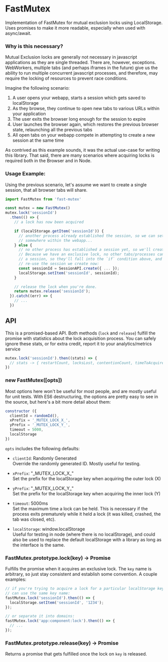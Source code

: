 # FastMutex
Implementation of FastMutex for mutual exclusion locks using LocalStorage.  Uses promises to make it more readable, especially when used with async/await.

### Why is this necessary?
Mutual Exclusion locks are generally not necessary in javascript applications as they are single threaded. There are, however, exceptions. WebWorkers, multiple tabs (and perhaps iframes in the future) give us the ability to run multiple concurrent javascript processes, and therefore, may require the locking of resources to prevent race conditions.

Imagine the following scenario:

1. A user opens your webapp, starts a session which gets saved to localStorage
1. As they browse, they continue to open new tabs to various URLs within your application
1. The user exits the browser long enough for the session to expire
1. User launches the browser again, which restores the previous browser state, relaunching all the previous tabs
1. All open tabs on your webapp compete in attempting to create a new session at the same time

As contrived as this example sounds, it was the actual use-case for writing this library. That said, there are many scenarios where acquiring locks is required both in the Browser and in Node.

### Usage Example:
Using the previous scenario, let's assume we want to create a single session, that all browser tabs will share.

```js
import FastMutex from 'fast-mutex'

const mutex = new FastMutex()
mutex.lock('sessionId')
  .then(() => {
    // a lock has now been acquired

    if (localStorage.getItem('sessionId')) {
      // another process already established the session, so we can set that
      // somewhere within the webapp...
    } else {
      // no other process has established a session yet, so we'll create it now.
      // Because we have an exclusive lock, no other tabs/processes can create
      // a session, so they'll fall into the `if` condition above, and simply
      // re-use the session we create now:
      const sessionId = SessionAPI.create({ ... });
      localStorage.setItem('sessionId', sessionId);
    }

    // release the lock when you're done.
    return mutex.release('sessionId');
  }).catch((err) => {
    // ...
  })
```

## API
This is a promised-based API.  Both methods (`lock` and `release`) fulfill the promise with statistics about the lock acquisition process.  You can safely ignore these stats, or for extra credit, report it to your analytics/metrics service

```js
mutex.lock('sessionId').then((stats) => {
  // stats -> { restartCount, locksLost, contentionCount, timeToAcquire, startTime, endTime }
})
```

### new FastMutex([opts])
Most options here won't be useful for most people, and are mostly useful for unit tests.  With ES6 destructuring, the options are pretty easy to see in the source, but here's a bit more detail about them:

```js
constructor ({
  clientId = randomId(),
  xPrefix = '_MUTEX_LOCK_X_',
  yPrefix = '_MUTEX_LOCK_Y_',
  timeout = 5000,
  localStorage
})
```

`opts` includes the following defaults:

- `clientId`:  Randomly Generated  
 Override the randomly generated ID.  Mostly useful for testing.

- `xPrefix`: "\_MUTEX\_LOCK\_X\_"  
 Set the prefix for the localStorage key when acquiring the outer lock (X)

- `yPrefix`: "\_MUTEX\_LOCK\_Y\_"  
 Set the prefix for the localStorage key when acquiring the inner lock (Y)

- `timeout`: 5000ms  
 Set the maximum time a lock can be held. This is necessary if the process exits prematurely while it held a lock (it was killed, crashed, the tab was closed, etc).

- `localStorage`: window.localStorage  
 Useful for testing in node (where there is no localStorage), and could also be used to replace the default localStorage with a library as long as the interface is the same.


### FastMutex.prototype.lock(key) -> Promise
Fulfills the promise when it acquires an exclusive lock. The `key` name is arbitrary, so just stay consistent and establish some convention.  A couple examples:

```js
// if you're trying to acquire a lock for a particular localStorage key, you
// can use the same key name:
fastMutex.lock('sessionId').then(() => {
  localStorage.setItem('sessionId', '1234');
});

// or separate it into domains:
fastMutex.lock('app:component:lock').then(() => {
  // ...
});
```


### FastMutex.prototype.release(key) -> Promise
Returns a promise that gets fulfilled once the lock on `key` is released.

